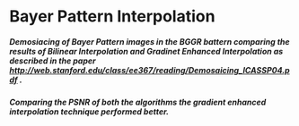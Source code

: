 # Bayer Pattern Interpolation
##### Demosiacing of Bayer Pattern images in the BGGR battern comparing the results of Bilinear Interpolation and Gradinet Enhanced Interpolation as described in the paper http://web.stanford.edu/class/ee367/reading/Demosaicing_ICASSP04.pdf .
##### Comparing the PSNR of both the algorithms the gradient enhanced interpolation technique performed better. 
